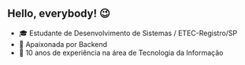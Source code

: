 ## Hello, everybody! :wink:

- :mortar_board: Estudante de Desenvolvimento de Sistemas / ETEC-Registro/SP
- :purple_heart: Apaixonada por Backend
- :angel: 10 anos de experiência na área de Tecnologia da Informação
